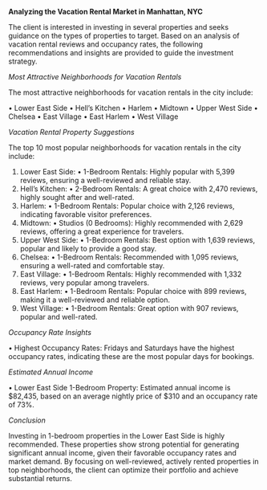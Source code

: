 
**Analyzing the Vacation Rental Market in Manhattan, NYC**

The client is interested in investing in several properties and seeks guidance on the types of properties to target. Based on an analysis of vacation rental reviews and occupancy rates, the following recommendations and insights are provided to guide the investment strategy.

_Most Attractive Neighborhoods for Vacation Rentals_

The most attractive neighborhoods for vacation rentals in the city include:

• Lower East Side
• Hell’s Kitchen
• Harlem
• Midtown
• Upper West Side
• Chelsea
• East Village
• East Harlem
• West Village

_Vacation Rental Property Suggestions_

The top 10 most popular neighborhoods for vacation rentals in the city include:
1. Lower East Side:
• 1-Bedroom Rentals: Highly popular with 5,399 reviews, ensuring a well-reviewed and reliable stay.
2. Hell’s Kitchen:
• 2-Bedroom Rentals: A great choice with 2,470 reviews, highly sought after and well-rated.
3. Harlem:
• 1-Bedroom Rentals: Popular choice with 2,126 reviews, indicating favorable visitor preferences.
4. Midtown:
• Studios (0 Bedrooms): Highly recommended with 2,629 reviews, offering a great experience for travelers.
5. Upper West Side:
• 1-Bedroom Rentals: Best option with 1,639 reviews, popular and likely to provide a good stay.
6. Chelsea:
• 1-Bedroom Rentals: Recommended with 1,095 reviews, ensuring a well-rated and comfortable stay.
7. East Village:
• 1-Bedroom Rentals: Highly recommended with 1,332 reviews, very popular among travelers.
8. East Harlem:
• 1-Bedroom Rentals: Popular choice with 899 reviews, making it a well-reviewed and reliable option.
9. West Village:
• 1-Bedroom Rentals: Great option with 907 reviews, popular and well-rated.

_Occupancy Rate Insights_

• Highest Occupancy Rates: Fridays and Saturdays have the highest occupancy rates, indicating these are the most popular days for bookings.

_Estimated Annual Income_

• Lower East Side 1-Bedroom Property: Estimated annual income is $82,435, based on an average nightly price of $310 and an occupancy rate of 73%.

_Conclusion_

Investing in 1-bedroom properties in the Lower East Side is highly recommended. These properties show strong potential for generating significant annual income, given their favorable occupancy rates and market demand. By focusing on well-reviewed, actively rented properties in top neighborhoods, the client can optimize their portfolio and achieve substantial returns.
